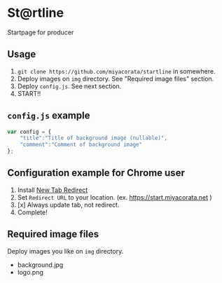 # St@rtline

Startpage for producer

## Usage

1. `git clone https://github.com/miyacorata/startline` in somewhere.
1. Deploy images on `img` directory. See "Required image files" section.
1. Deploy `config.js`. See next section.
1. START!!

## `config.js` example
```js
var config = {
    "title":"Title of background image (nullable)",
    "comment":"Comment of background image"
};
```

## Configuration example for Chrome user

1. Install [New Tab Redirect](https://chrome.google.com/webstore/detail/new-tab-redirect/icpgjfneehieebagbmdbhnlpiopdcmna)
1. Set `Redirect URL` to your location. (ex. https://start.miyacorata.net )
1. [x] Always update tab, not redirect.
1. Complete!

## Required image files

Deploy images you like on `img` directory.

* background.jpg  
* logo.png

